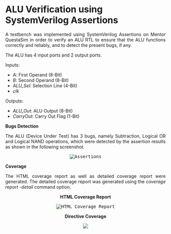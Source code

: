 # ALU Verification using SystemVerilog Assertions
<p align = "justify">A testbench was implemented using SystemVerilog Assertions on Mentor QuestaSim in order to verify an ALU RTL to ensure that the ALU functions correctly and reliably, and to detect the present bugs, if any.</p>
<p align = "justify">The ALU has 4 input ports and 2 output ports.</p>
<p align = "justify">
Inputs:
  <ul>
  <li><i>A</i>: First Operand (8-Bit)</li>
  <li><i>B</i>: Second Operand (8-Bit)</li>
  <li><i>ALU_Sel</i>: Selection Line (4-Bit)</li>
  <li><i>clk</i></li>
  </ul>
  </p>
<p align = "justify">
Outputs:
  <ul>
  <li><i>ALU_Out</i>: ALU Output (8-Bit)</li>
  <li><i>CarryOut</i>: Carry Out Flag (1-Bit)</li>
  </ul>
  </p>

<b>Bugs Detection</b>
<p align = "justify">
The ALU (Device Under Test) has 3 bugs, namely Subtraction, Logical OR and Logical NAND operations, which were detected by the assertion results as shown in the following screenshot.</p>
<p align = "center">
<kbd><img src="https://github.com/MayaLasheen/SVA_ALU_Verification/assets/137602736/85fa4327-bc03-4ac3-bbf0-fb1cef440ace" alt="Assertions"/></kbd>
</p>

<b>Coverage</b>
<p align = "justify">  
The HTML coverage report as well as detailed coverage report were generated. The detailed coverage report was generated using the <i>coverage report -detail</i> command option.
</p>

<p align = "center"><b>HTML Coverage Report</b></p>

<p align = "center">
<kbd><img src="https://github.com/MayaLasheen/SVA_ALU_Verification/assets/137602736/31d31f72-db10-472c-9a4e-d7b32be1670e" alt="HTML Coverage Report"/></kbd></p> 

<p align = "center"><b>Directive Coverage</b></p>

<p align = "center">
<kbd><img src="https://github.com/MayaLasheen/SVA-ALU-Verification/assets/137602736/dc966898-3a60-4739-ac48-1873fe68352a"/></kbd></p> 
 
